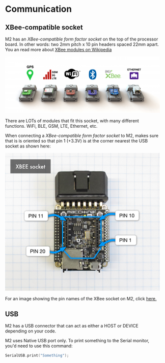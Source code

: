 # Communication

## XBee-compatible socket

M2 has an _XBee-compatible form factor socket_ on the top of the processor board. In other words: two 2mm pitch x 10 pin headers spaced 22mm apart. You an read more about [XBee modules on Wikipedia](https://en.wikipedia.org/wiki/XBee)

<img src="/images/connectable60ba.png" width="640"/>

There are LOTs of modules that fit this socket, with many different functions. WiFi, BLE, GSM, LTE, Ethernet, etc.

When connecting a _XBee-compatible form factor socket_ to M2, makes sure that is is oriented so that pin 1 (+3.3V) is at the corner nearest the USB socket as shown here:

<img src="/images/XBEE_labels.png" width="640" />

For an image showing the pin names of the XBee socket on M2, click [here.](http://docs.macchina.cc/m2/technical-references/pin-mapping.html#xbee)

## USB

M2 has a USB connector that can act as either a HOST or DEVICE depending on your code.

M2 uses Native USB port only. To print something to the Serial monitor, you'd need to use this command:

```cpp
SerialUSB.print("Something");
```
